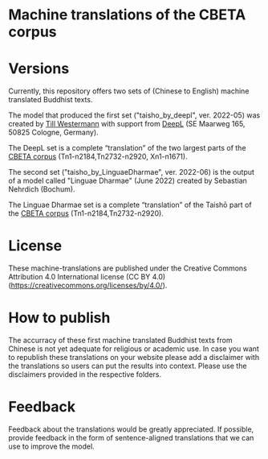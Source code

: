# Machine translations of the CBETA corpus

# Versions
Currently, this repository offers two sets of (Chinese to English) machine translated Buddhist texts.

The model that produced the first set ("taisho_by_deepl", ver. 2022-05) was created by [Till Westermann](https://www.linkedin.com/in/till-westermann-23ab3ba3?originalSubdomain=de) with support from [DeepL](https://www.deepl.com) (SE Maarweg 165, 50825 Cologne, Germany).

The DeepL set is a complete “translation” of the two largest parts of the [CBETA corpus](https://www.cbeta.org/) (Tn1-n2184,Tn2732-n2920, Xn1-n1671).


The second set ("taisho_by_LinguaeDharmae", ver. 2022-06) is the output of a model called "Linguae Dharmae" (June 2022) created by Sebastian Nehrdich (Bochum).

The Linguae Dharmae set is a complete “translation” of the Taishō part of the [CBETA corpus](https://www.cbeta.org/) (Tn1-n2184,Tn2732-n2920).


# License

These machine-translations are published under the Creative Commons Attribution 4.0 International license (CC BY 4.0) (https://creativecommons.org/licenses/by/4.0/). 

# How to publish 
The accurracy of these first machine translated Buddhist texts from Chinese is not yet adequate for religious or academic use. In case you want to republish these translations on your website please add a disclaimer with the translations so users can put the results into context. Please use the disclaimers provided in the respective folders.


# Feedback

Feedback about the translations would be greatly appreciated. If possible, provide feedback in the form of sentence-aligned translations that we can use to improve the model.
